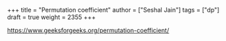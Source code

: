 +++
title = "Permutation coefficient"
author = ["Seshal Jain"]
tags = ["dp"]
draft = true
weight = 2355
+++

<https://www.geeksforgeeks.org/permutation-coefficient/>

